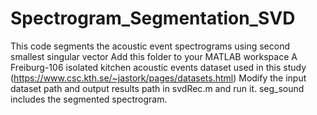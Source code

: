 # Spectrogram_Segmentation_SVD
This code segments the acoustic event spectrograms using second smallest singular vector
Add this folder to your MATLAB workspace 
A Freiburg-106 isolated kitchen acoustic events dataset used in this study (https://www.csc.kth.se/~jastork/pages/datasets.html)
Modify the input dataset path and output results path in svdRec.m and run it. seg_sound includes the segmented spectrogram.
